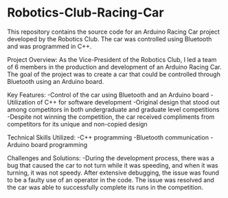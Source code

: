 # Robotics-Club-Racing-Car
This repository contains the source code for an Arduino Racing Car project developed by the Robotics Club. The car was controlled using Bluetooth and was programmed in C++. 

Project Overview:
As the Vice-President of the Robotics Club, I led a team of 6 members in the production and development of an Arduino Racing Car. The goal of the project was to create a car that could be controlled through Bluetooth using an Arduino board.

Key Features:
-Control of the car using Bluetooth and an Arduino board
-Utilization of C++ for software development
-Original design that stood out among competitors in both undergraduate and graduate level competitions
-Despite not winning the competition, the car received compliments from competitors for its unique and non-copied design

Technical Skills Utilized:
-C++ programming
-Bluetooth communication
-Arduino board programming

Challenges and Solutions:
-During the development process, there was a bug that caused the car to not turn while it was speeding, and when it was turning, it was not speedy. After extensive debugging, the issue was found to be a faulty use of an operator in the code. The issue was resolved and the car was able to successfully complete its runs in the competition.

